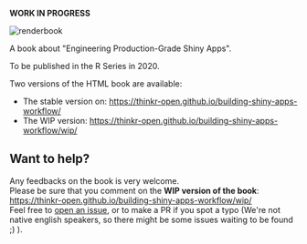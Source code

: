 __WORK IN PROGRESS__ 

  <!-- badges: start -->
  ![renderbook](https://github.com/ThinkR-open/engineering-shiny-book/workflows/renderbook/badge.svg)
  <!-- badges: end -->

A book about "Engineering Production-Grade Shiny Apps". 

To be published in the R Series in 2020. 

Two versions of the HTML book are available:

- The stable version on: https://thinkr-open.github.io/building-shiny-apps-workflow/
- The WIP version: https://thinkr-open.github.io/building-shiny-apps-workflow/wip/

## Want to help?

Any feedbacks on the book is very welcome.  
Please be sure that you comment on the **WIP version of the book**: https://thinkr-open.github.io/building-shiny-apps-workflow/wip/  
Feel free to [open an issue](https://github.com/ThinkR-open/building-shiny-apps-workflow/issues), or to make a PR if you spot a typo (We're not native english speakers, so there might be some issues waiting to be found ;) ).  
